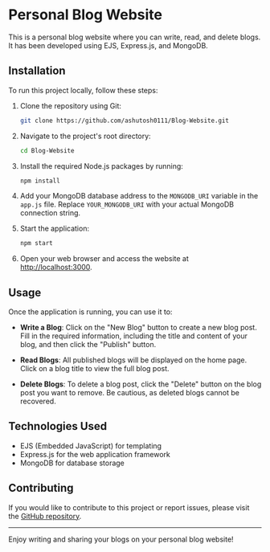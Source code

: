 # Personal Blog Website

This is a personal blog website where you can write, read, and delete blogs. It has been developed using EJS, Express.js, and MongoDB.

## Installation

To run this project locally, follow these steps:

1. Clone the repository using Git:

   ```bash
   git clone https://github.com/ashutosh0111/Blog-Website.git
   ```

2. Navigate to the project's root directory:

   ```bash
   cd Blog-Website
   ```

3. Install the required Node.js packages by running:

   ```bash
   npm install
   ```

4. Add your MongoDB database address to the `MONGODB_URI` variable in the `app.js` file. Replace `YOUR_MONGODB_URI` with your actual MongoDB connection string.

5. Start the application:

   ```bash
   npm start
   ```

6. Open your web browser and access the website at [http://localhost:3000](http://localhost:3000).

## Usage

Once the application is running, you can use it to:

- **Write a Blog**: Click on the "New Blog" button to create a new blog post. Fill in the required information, including the title and content of your blog, and then click the "Publish" button.

- **Read Blogs**: All published blogs will be displayed on the home page. Click on a blog title to view the full blog post.

- **Delete Blogs**: To delete a blog post, click the "Delete" button on the blog post you want to remove. Be cautious, as deleted blogs cannot be recovered.

## Technologies Used

- EJS (Embedded JavaScript) for templating
- Express.js for the web application framework
- MongoDB for database storage

## Contributing

If you would like to contribute to this project or report issues, please visit the [GitHub repository](https://github.com/ashutosh0111/Blog-Website).

---

Enjoy writing and sharing your blogs on your personal blog website!